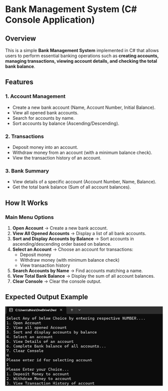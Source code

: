 # **Bank Management System (C# Console Application)**  

## **Overview**  
This is a simple **Bank Management System** implemented in C# that allows users to perform essential banking operations such as **creating accounts, managing transactions, viewing account details, and checking the total bank balance**.  

## **Features**  

### **1. Account Management**  
- Create a new bank account (Name, Account Number, Initial Balance).  
- View all opened bank accounts.  
- Search for accounts by name.  
- Sort accounts by balance (Ascending/Descending).  

### **2. Transactions**  
- Deposit money into an account.  
- Withdraw money from an account (with a minimum balance check).  
- View the transaction history of an account.  

### **3. Bank Summary**  
- View details of a specific account (Account Number, Name, Balance).  
- Get the total bank balance (Sum of all account balances).  

## **How It Works**  

### **Main Menu Options**  
1. **Open Account** → Create a new bank account.  
2. **View All Opened Accounts** → Display a list of all bank accounts.  
3. **Sort and Display Accounts by Balance** → Sort accounts in ascending/descending order based on balance.  
4. **Select an Account** → Choose an account for transactions:  
   - Deposit money  
   - Withdraw money (with minimum balance check)  
   - View transaction history  
5. **Search Accounts by Name** → Find accounts matching a name.  
6. **View Total Bank Balance** → Display the sum of all account balances.  
7. **Clear Console** → Clear the console output.  

## **Expected Output Example**  
![](./1.png)